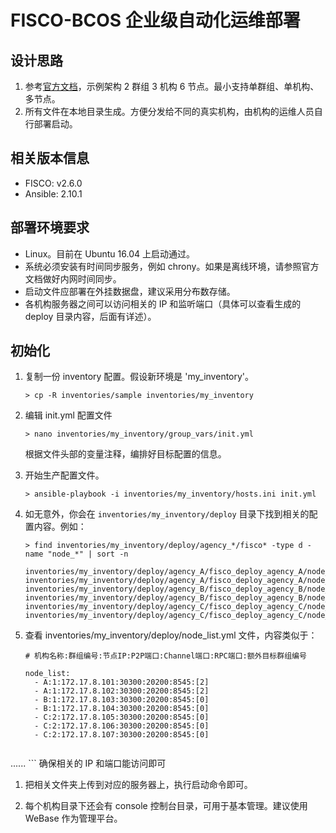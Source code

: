 # FISCO-BCOS 企业级自动化运维部署

## 设计思路
1. 参考[官方文档](https://fisco-bcos-documentation.readthedocs.io/zh_CN/latest/docs/enterprise_tools/tutorial_detail_operation.html)，示例架构 2 群组 3 机构 6 节点。最小支持单群组、单机构、多节点。
1. 所有文件在本地目录生成。方便分发给不同的真实机构，由机构的运维人员自行部署启动。

## 相关版本信息
* FISCO: v2.6.0
* Ansible: 2.10.1

## 部署环境要求
* Linux。目前在 Ubuntu 16.04 上启动通过。
* 系统必须安装有时间同步服务，例如 chrony。如果是离线环境，请参照官方文档做好内网时间同步。
* 启动文件应部署在外挂数据盘，建议采用分布数存储。
* 各机构服务器之间可以访问相关的 IP 和监听端口（具体可以查看生成的 deploy 目录内容，后面有详述）。

## 初始化
1. 复制一份 inventory 配置。假设新环境是 'my_inventory'。

    ```
    > cp -R inventories/sample inventories/my_inventory

    ```
1. 编辑 init.yml 配置文件

    ```
    > nano inventories/my_inventory/group_vars/init.yml
    ```

    根据文件头部的变量注释，编排好目标配置的信息。

1. 开始生产配置文件。

    ```
    > ansible-playbook -i inventories/my_inventory/hosts.ini init.yml

    ```
    
1. 如无意外，你会在 `inventories/my_inventory/deploy` 目录下找到相关的配置内容。例如：

    ```
    > find inventories/my_inventory/deploy/agency_*/fisco* -type d -name "node_*" | sort -n

    inventories/my_inventory/deploy/agency_A/fisco_deploy_agency_A/node_172.17.8.101_30300
    inventories/my_inventory/deploy/agency_A/fisco_deploy_agency_A/node_172.17.8.102_30300
    inventories/my_inventory/deploy/agency_B/fisco_deploy_agency_B/node_172.17.8.103_30300
    inventories/my_inventory/deploy/agency_B/fisco_deploy_agency_B/node_172.17.8.104_30300
    inventories/my_inventory/deploy/agency_C/fisco_deploy_agency_C/node_172.17.8.105_30300
    inventories/my_inventory/deploy/agency_C/fisco_deploy_agency_C/node_172.17.8.106_30300
    ```

1. 查看 inventories/my_inventory/deploy/node_list.yml 文件，内容类似于：
	
	```
	# 机构名称:群组编号:节点IP:P2P端口:Channel端口:RPC端口:额外目标群组编号

	node_list:
	  - A:1:172.17.8.101:30300:20200:8545:[2]
	  - A:1:172.17.8.102:30300:20200:8545:[2]
	  - B:1:172.17.8.103:30300:20200:8545:[0]
	  - B:1:172.17.8.104:30300:20200:8545:[0]
	  - C:2:172.17.8.105:30300:20200:8545:[0]
	  - C:2:172.17.8.106:30300:20200:8545:[0]
	  - C:2:172.17.8.107:30300:20200:8545:[0]
  
  ......
	```
	确保相关的 IP 和端口能访问即可

1. 把相关文件夹上传到对应的服务器上，执行启动命令即可。

1. 每个机构目录下还会有 console 控制台目录，可用于基本管理。建议使用 WeBase 作为管理平台。
